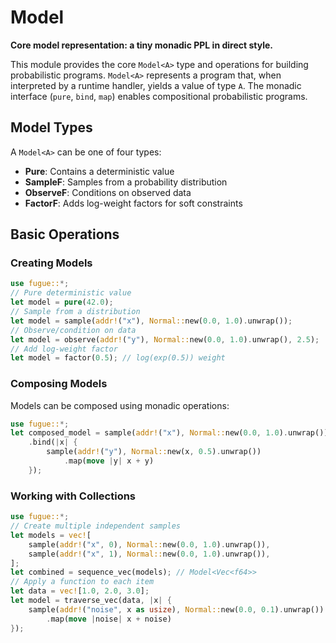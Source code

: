 # Model

**Core model representation: a tiny monadic PPL in direct style.**

This module provides the core `Model<A>` type and operations for building probabilistic programs. `Model<A>` represents a program that, when interpreted by a runtime handler, yields a value of type `A`. The monadic interface (`pure`, `bind`, `map`) enables compositional probabilistic programs.

## Model Types

A `Model<A>` can be one of four types:

- **Pure**: Contains a deterministic value
- **SampleF**: Samples from a probability distribution
- **ObserveF**: Conditions on observed data
- **FactorF**: Adds log-weight factors for soft constraints

## Basic Operations

### Creating Models

```rust
use fugue::*;
// Pure deterministic value
let model = pure(42.0);
// Sample from a distribution
let model = sample(addr!("x"), Normal::new(0.0, 1.0).unwrap());
// Observe/condition on data
let model = observe(addr!("y"), Normal::new(0.0, 1.0).unwrap(), 2.5);
// Add log-weight factor
let model = factor(0.5); // log(exp(0.5)) weight
```

### Composing Models

Models can be composed using monadic operations:

```rust
use fugue::*;
let composed_model = sample(addr!("x"), Normal::new(0.0, 1.0).unwrap())
    .bind(|x| {
        sample(addr!("y"), Normal::new(x, 0.5).unwrap())
            .map(move |y| x + y)
    });
```

### Working with Collections

```rust
use fugue::*;
// Create multiple independent samples
let models = vec![
    sample(addr!("x", 0), Normal::new(0.0, 1.0).unwrap()),
    sample(addr!("x", 1), Normal::new(0.0, 1.0).unwrap()),
];
let combined = sequence_vec(models); // Model<Vec<f64>>
// Apply a function to each item
let data = vec![1.0, 2.0, 3.0];
let model = traverse_vec(data, |x| {
    sample(addr!("noise", x as usize), Normal::new(0.0, 0.1).unwrap())
        .map(move |noise| x + noise)
});
```
